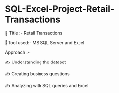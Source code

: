 # SQL-Excel-Project-Retail-Transactions

💸 Title :- Retail Transactions

💸Tool used:- MS SQL Server and Excel

Approach :-

✍️ Understanding the dataset

✍️ Creating business questions

✍️ Analyzing with SQL queries and Excel 

